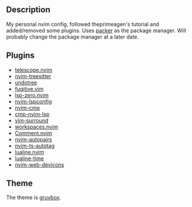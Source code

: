 ## Description

My personal nvim config, followed theprimeagen's tutorial and added/removed some plugins.
Uses [packer](https://github.com/wbthomason/packer.nvim) as the package manager.
Will probably change the package manager at a later date.

## Plugins

- [telescope.nvim](https://github.com/nvim-telescope/telescope.nvim)
- [nvim-treesitter](https://github.com/nvim-treesitter/nvim-treesitter)
- [undotree](https://github.com/mbbill/undotree?tab=readme-ov-file)
- [fugitive.vim](https://github.com/tpope/vim-fugitive)
- [lsp-zero.nvim](https://github.com/VonHeikemen/lsp-zero.nvim)
- [nvim-lspconfig](https://github.com/neovim/nvim-lspconfig)
- [nvim-cmp](https://github.com/hrsh7th/nvim-cmp)
- [cmp-nvim-lsp](https://github.com/hrsh7th/cmp-nvim-lsp)
- [vim-surround](https://github.com/tpope/vim-surround)
- [workspaces.nvim](https://github.com/tpope/vim-surround)
- [Comment.nvim](https://github.com/numToStr/Comment.nvim)
- [nvim-autopairs](https://github.com/windwp/nvim-autopairs)
- [nvim-ts-autotag](https://github.com/nvim-ts-autotag)
- [lualine.nvim](https://github.com/nvim-lualine/lualine.nvim)
- [lualine-time](https://github.com/archibate/lualine-time)
- [nvim-web-devicons](https://github.com/nvim-tree/nvim-web-devicons)

## Theme

The theme is [gruvbox](https://github.com/ellisonleao/gruvbox.nvim).
